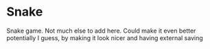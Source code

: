 # Snake
Snake game. Not much else to add here.
Could make it even better potentially I guess, by making it look nicer and having external saving
